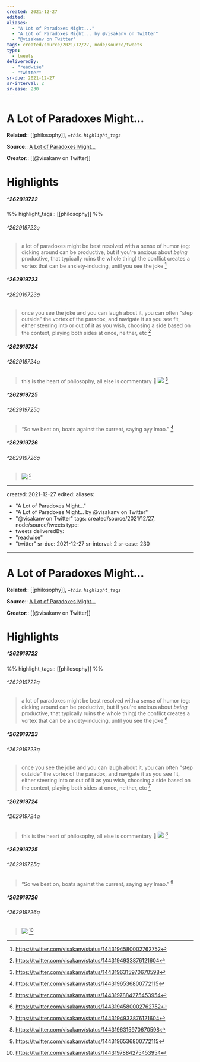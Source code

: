 ```yaml
---
created: 2021-12-27
edited:
aliases:
  - "A Lot of Paradoxes Might..."
  - "A Lot of Paradoxes Might... by @visakanv on Twitter"
  - "@visakanv on Twitter"
tags: created/source/2021/12/27, node/source/tweets
type: 
  - tweets
deliveredBy: 
  - "readwise"
  - "twitter"
sr-due: 2021-12-27
sr-interval: 2
sr-ease: 230
---
```

# A Lot of Paradoxes Might...

**Related**:: [[philosophy]], 
*`=this.highlight_tags`*

**Source**:: [A Lot of Paradoxes Might...](https://twitter.com/visakanv/status/1443194580002762752)

**Creator**:: [[@visakanv on Twitter]]

# Highlights
##### ^262919722

  
%%
highlight_tags:: [[philosophy]]
%%

###### ^262919722q

> a lot of paradoxes might be best resolved with a sense of humor 
> (eg: dicking around can be productive, but if you're anxious about *being* productive, that typically ruins the whole thing)
> the conflict creates a vortex that can be anxiety-inducing, until you see the joke 
  [^262919722]

[^262919722]: https://twitter.com/visakanv/status/1443194580002762752

##### ^262919723

  


###### ^262919723q

> once you see the joke and you can laugh about it, you can often "step outside" the vortex of the paradox, and navigate it as you see fit, either steering into or out of it as you wish, choosing a side based on the context, playing both sides at once, neither, etc 
  [^262919723]

[^262919723]: https://twitter.com/visakanv/status/1443194933876121604

##### ^262919724

  


###### ^262919724q

> this is the heart of philosophy, all else is commentary 🧐 
> ![](https://pbs.twimg.com/media/FAdDO5MVkAA37do.jpg) 
  [^262919724]

[^262919724]: https://twitter.com/visakanv/status/1443196315970670598

##### ^262919725

  


###### ^262919725q

> “So we beat on, boats against the current, saying ayy lmao.” 
  [^262919725]

[^262919725]: https://twitter.com/visakanv/status/1443196536800772115

##### ^262919726

  


###### ^262919726q

> ![](https://pbs.twimg.com/media/FAdEgglVkAUpfBk.jpg) 
  [^262919726]

[^262919726]: https://twitter.com/visakanv/status/1443197884275453954

---
created: 2021-12-27
edited:
aliases:
  - "A Lot of Paradoxes Might..."
  - "A Lot of Paradoxes Might... by @visakanv on Twitter"
  - "@visakanv on Twitter"
tags: created/source/2021/12/27, node/source/tweets
type: 
  - tweets
deliveredBy: 
  - "readwise"
  - "twitter"
sr-due: 2021-12-27
sr-interval: 2
sr-ease: 230
---
# A Lot of Paradoxes Might...

**Related**:: [[philosophy]], 
*`=this.highlight_tags`*

**Source**:: [A Lot of Paradoxes Might...](https://twitter.com/visakanv/status/1443194580002762752)

**Creator**:: [[@visakanv on Twitter]]

# Highlights
##### ^262919722

  
%%
highlight_tags:: [[philosophy]]
%%

###### ^262919722q

> a lot of paradoxes might be best resolved with a sense of humor 
> (eg: dicking around can be productive, but if you're anxious about *being* productive, that typically ruins the whole thing)
> the conflict creates a vortex that can be anxiety-inducing, until you see the joke 
  [^262919722]

[^262919722]: https://twitter.com/visakanv/status/1443194580002762752

##### ^262919723

  


###### ^262919723q

> once you see the joke and you can laugh about it, you can often "step outside" the vortex of the paradox, and navigate it as you see fit, either steering into or out of it as you wish, choosing a side based on the context, playing both sides at once, neither, etc 
  [^262919723]

[^262919723]: https://twitter.com/visakanv/status/1443194933876121604

##### ^262919724

  


###### ^262919724q

> this is the heart of philosophy, all else is commentary 🧐 
> ![](https://pbs.twimg.com/media/FAdDO5MVkAA37do.jpg) 
  [^262919724]

[^262919724]: https://twitter.com/visakanv/status/1443196315970670598

##### ^262919725

  


###### ^262919725q

> “So we beat on, boats against the current, saying ayy lmao.” 
  [^262919725]

[^262919725]: https://twitter.com/visakanv/status/1443196536800772115

##### ^262919726

  


###### ^262919726q

> ![](https://pbs.twimg.com/media/FAdEgglVkAUpfBk.jpg) 
  [^262919726]

[^262919726]: https://twitter.com/visakanv/status/1443197884275453954

